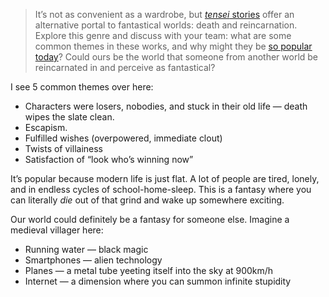 > It’s not as convenient as a wardrobe, but [_tensei_ stories](https://soranews24.com/2022/10/29/why-are-there-so-many-reincarnation-and-villainess-anime-and-manga-manga-editor-explains/) offer an alternative portal to fantastical worlds: death and reincarnation. Explore this genre and discuss with your team: what are some common themes in these works, and why might they be [so popular today](https://www.cbr.com/isekai-anime-reflect-modern-society-escapism/)? Could ours be the world that someone from another world be reincarnated in and perceive as fantastical?

I see 5 common themes over here:

 - Characters were losers, nobodies, and stuck in their old life — death wipes the slate clean.
 - Escapism.
 - Fulfilled wishes (overpowered, immediate clout)
 - Twists of villainess
 - Satisfaction of “look who’s winning now”

It’s popular because modern life is just flat. A lot of people are tired, lonely, and in endless cycles of school-home-sleep. This is a fantasy where you can literally *die* out of that grind and wake up somewhere exciting.

Our world could definitely be a fantasy for someone else. Imagine a medieval villager here:

 - Running water — black magic
 - Smartphones — alien technology
 - Planes — a metal tube yeeting itself into the sky at 900km/h
 - Internet — a dimension where you can summon infinite stupidity
